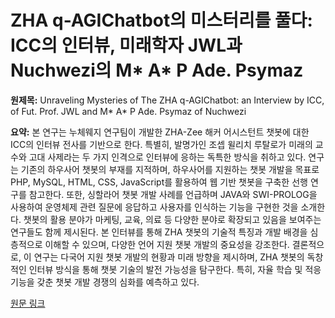# ZHA q-AGIChatbot의 미스터리를 풀다: ICC의 인터뷰, 미래학자 JWL과 Nuchwezi의 M* A* P Ade. Psymaz

**원제목:** Unraveling Mysteries of The ZHA q-AGIChatbot: an Interview by ICC, of Fut. Prof. JWL and M* A* P Ade. Psymaz of Nuchwezi

**요약:** 본 연구는 누체웨지 연구팀이 개발한 ZHA-Zee 해커 어시스턴트 챗봇에 대한 ICC의 인터뷰 전사를 기반으로 한다.  특별히, 발명가인 조셉 윌리치 루탈로가 미래의 교수와 고대 사제라는 두 가지 인격으로 인터뷰에 응하는 독특한 방식을 취하고 있다.  연구는 기존의 하우사어 챗봇의 부재를 지적하며, 하우사어를 지원하는 챗봇 개발을 목표로 PHP, MySQL, HTML, CSS, JavaScript를 활용하여 웹 기반 챗봇을 구축한 선행 연구를 참고한다.  또한,  싱할라어 챗봇 개발 사례를 언급하며 JAVA와 SWI-PROLOG을 사용하여 운영체제 관련 질문에 응답하고 사용자를 인식하는 기능을 구현한 것을 소개한다.  챗봇의 활용 분야가 마케팅, 교육, 의료 등 다양한 분야로 확장되고 있음을 보여주는 연구들도 함께 제시된다.  본 인터뷰를 통해 ZHA 챗봇의 기술적 특징과 개발 배경을 심층적으로 이해할 수 있으며, 다양한 언어 지원 챗봇 개발의 중요성을 강조한다.  결론적으로, 이 연구는  다국어 지원 챗봇 개발의 현황과 미래 방향을 제시하며,  ZHA 챗봇의 독창적인 인터뷰 방식을 통해 챗봇 기술의 발전 가능성을 탐구한다.  특히,  자율 학습 및 적응 기능을 갖춘 챗봇 개발 경쟁의 심화를 예측하고 있다.

[원문 링크](https://www.academia.edu/download/122791984/ZHA_Interview_paper_JWL_14MAY2025.pdf)
